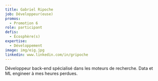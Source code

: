 ```yaml
---
title: Gabriel Ripoche
job: Développeur(euse)
promos:
  - Promotion 6
role: participant
defis:
  - Écosphère(s)
expertise:
  - Développement
image: img/eig.jpg
linkedin: www.linkedin.com/in/gripoche
---
```


Développeur back-end spécialisé dans les moteurs de recherche. Data et ML engineer à mes heures perdues.
